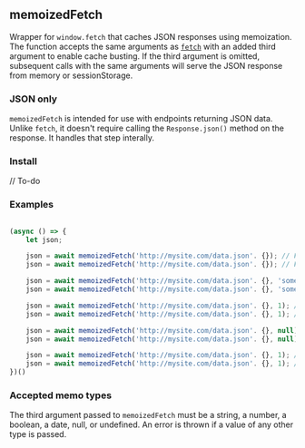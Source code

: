 ## memoizedFetch

Wrapper for `window.fetch` that caches JSON responses using memoization. The function accepts the same arguments as [`fetch`](https://developer.mozilla.org/en-US/docs/Web/API/WindowOrWorkerGlobalScope/fetch) with an added third argument to enable cache busting. If the third argument is omitted, subsequent calls with the same arguments will serve the JSON response from memory or sessionStorage.

### JSON only

`memoizedFetch` is intended for use with endpoints returning JSON data. Unlike `fetch`, it doesn't require calling the `Response.json()` method on the response. It handles that step interally.

### Install

// To-do

### Examples

```JavaScript

(async () => {
    let json;

    json = await memoizedFetch('http://mysite.com/data.json'. {}); // From web request.
    json = await memoizedFetch('http://mysite.com/data.json'. {}); // From cache.

    json = await memoizedFetch('http://mysite.com/data.json'. {}, 'some-string'); // From web request.
    json = await memoizedFetch('http://mysite.com/data.json'. {}, 'some-string'); // From cache.

    json = await memoizedFetch('http://mysite.com/data.json'. {}, 1); // From web request.
    json = await memoizedFetch('http://mysite.com/data.json'. {}, 1); // From cache.

    json = await memoizedFetch('http://mysite.com/data.json'. {}, null); // From web request.
    json = await memoizedFetch('http://mysite.com/data.json'. {}, null); // From cache.

    json = await memoizedFetch('http://mysite.com/data.json'. {}, 1); // From web request.
    json = await memoizedFetch('http://mysite.com/data.json'. {}, 1); // From cache.
})()
```

### Accepted memo types

The third argument passed to `memoizedFetch` must be a string, a number, a boolean, a date, null, or undefined. An error is thrown if a value of any other type is passed.
